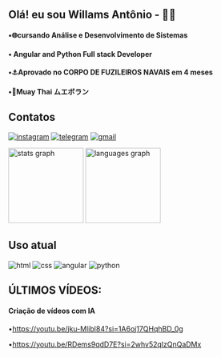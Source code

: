 ## Olá! eu sou  Willams Antônio - 👨‍💻
#### •🌐cursando Análise e Desenvolvimento de Sistemas
#### • Angular and Python Full stack Developer
#### •⚓Aprovado no CORPO DE FUZILEIROS NAVAIS em 4 meses
#### •🥊Muay Thai ムエボラン



## Contatos
[![instagram](https://img.shields.io/badge/Instagram-E4405F?style=for-the-badge&logo=instagram&logoColor=white)](https://www.instagram.com/willams_antoni0/)
[![telegram](https://img.shields.io/badge/Telegram-2CA5E0?style=for-the-badge&logo=telegram&logoColor=white)](https://t.me/+5581993575384)
[![gmail](https://img.shields.io/badge/Gmail-D14836?style=for-the-badge&logo=gmail&logoColor=white)](mailto:willamss547@gmail.com)
<div align="left">
  <img src="https://github-readme-stats.vercel.app/api?username=WillamsAntoni0&hide_title=false&hide_rank=false&show_icons=true&include_all_commits=true&count_private=true&disable_animations=false&theme=merko&locale=en&hide_border=false&order=1" height="150" alt="stats graph"  />
  <img src="https://github-readme-stats.vercel.app/api/top-langs?username=WillamsAntoni0&locale=en&hide_title=false&layout=compact&card_width=320&langs_count=5&theme=merko&hide_border=false&order=2" height="150" alt="languages graph"  />
</div>

###

###
## Uso atual
<div style="display: inline_block">  
<img align="center" alt="html"  src="https://img.shields.io/badge/HTML5-E34F26?style=for-the-badge&logo=html5&logoColor=white"/>
<img align="center" alt="css"  src="https://img.shields.io/badge/CSS3-1572B6?style=for-the-badge&logo=css3&logoColor=white"/>
 <img align="center" alt="angular"     src="https://img.shields.io/badge/Angular-DD0031?style=for-the-badge&logo=angular&logoColor=white"/>
  <img align="center" alt="python"     src="https://img.shields.io/badge/Python-3776AB?style=for-the-badge&logo=python&logoColor=yellow"/>
  

</div>

## ÚLTIMOS VÍDEOS:
#### Criação de vídeos com IA
•https://youtu.be/jku-Mlibl84?si=1A6oj17QHqhBD_0g

•https://youtu.be/RDems9qdD7E?si=2whv52qlzQnQaDMx


